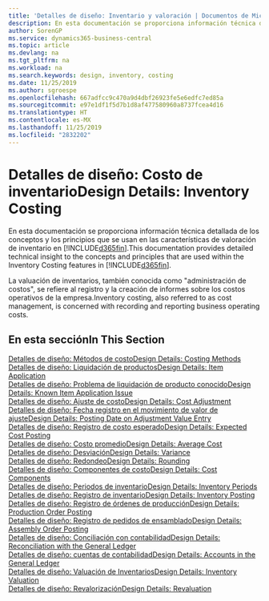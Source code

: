 ```yaml
---
title: 'Detalles de diseño: Inventario y valoración | Documentos de Microsoft'
description: En esta documentación se proporciona información técnica detallada de los conceptos y los principios que se usan en las características de valoración de inventario en Business Central.
author: SorenGP
ms.service: dynamics365-business-central
ms.topic: article
ms.devlang: na
ms.tgt_pltfrm: na
ms.workload: na
ms.search.keywords: design, inventory, costing
ms.date: 11/25/2019
ms.author: sgroespe
ms.openlocfilehash: 667adfcc9c470a9d4dbf26923fe5e6edfc7ed85a
ms.sourcegitcommit: e97e1df1f5d7b1d8af477580960a8737fcea4d16
ms.translationtype: HT
ms.contentlocale: es-MX
ms.lasthandoff: 11/25/2019
ms.locfileid: "2832202"
---
```

# <a name="design-details-inventory-costing"></a><span data-ttu-id="9a90c-103">Detalles de diseño: Costo de inventario</span><span class="sxs-lookup"><span data-stu-id="9a90c-103">Design Details: Inventory Costing</span></span>
<span data-ttu-id="9a90c-104">En esta documentación se proporciona información técnica detallada de los conceptos y los principios que se usan en las características de valoración de inventario en [!INCLUDE[d365fin](includes/d365fin_md.md)].</span><span class="sxs-lookup"><span data-stu-id="9a90c-104">This documentation provides detailed technical insight to the concepts and principles that are used within the Inventory Costing features in [!INCLUDE[d365fin](includes/d365fin_md.md)].</span></span>  

<span data-ttu-id="9a90c-105">La valuación de inventarios, también conocida como "administración de costos", se refiere al registro y la creación de informes sobre los costos operativos de la empresa.</span><span class="sxs-lookup"><span data-stu-id="9a90c-105">Inventory costing, also referred to as cost management, is concerned with recording and reporting business operating costs.</span></span>  

## <a name="in-this-section"></a><span data-ttu-id="9a90c-106">En esta sección</span><span class="sxs-lookup"><span data-stu-id="9a90c-106">In This Section</span></span>  
[<span data-ttu-id="9a90c-107">Detalles de diseño: Métodos de costo</span><span class="sxs-lookup"><span data-stu-id="9a90c-107">Design Details: Costing Methods</span></span>](design-details-costing-methods.md)  
[<span data-ttu-id="9a90c-108">Detalles de diseño: Liquidación de productos</span><span class="sxs-lookup"><span data-stu-id="9a90c-108">Design Details: Item Application</span></span>](design-details-item-application.md)  
[<span data-ttu-id="9a90c-109">Detalles de diseño: Problema de liquidación de producto conocido</span><span class="sxs-lookup"><span data-stu-id="9a90c-109">Design Details: Known Item Application Issue</span></span>](design-details-inventory-zero-level-open-item-ledger-entries.md)  
[<span data-ttu-id="9a90c-110">Detalles de diseño: Ajuste de costo</span><span class="sxs-lookup"><span data-stu-id="9a90c-110">Design Details: Cost Adjustment</span></span>](design-details-cost-adjustment.md)  
[<span data-ttu-id="9a90c-111">Detalles de diseño: Fecha registro en el movimiento de valor de ajuste</span><span class="sxs-lookup"><span data-stu-id="9a90c-111">Design Details: Posting Date on Adjustment Value Entry</span></span>](design-details-inventory-adjustment-value-entry-posting-date.md)  
[<span data-ttu-id="9a90c-112">Detalles de diseño: Registro de costo esperado</span><span class="sxs-lookup"><span data-stu-id="9a90c-112">Design Details: Expected Cost Posting</span></span>](design-details-expected-cost-posting.md)  
[<span data-ttu-id="9a90c-113">Detalles de diseño: Costo promedio</span><span class="sxs-lookup"><span data-stu-id="9a90c-113">Design Details: Average Cost</span></span>](design-details-average-cost.md)  
[<span data-ttu-id="9a90c-114">Detalles de diseño: Desviación</span><span class="sxs-lookup"><span data-stu-id="9a90c-114">Design Details: Variance</span></span>](design-details-variance.md)  
[<span data-ttu-id="9a90c-115">Detalles de diseño: Redondeo</span><span class="sxs-lookup"><span data-stu-id="9a90c-115">Design Details: Rounding</span></span>](design-details-rounding.md)  
[<span data-ttu-id="9a90c-116">Detalles de diseño: Componentes de costo</span><span class="sxs-lookup"><span data-stu-id="9a90c-116">Design Details: Cost Components</span></span>](design-details-cost-components.md)  
[<span data-ttu-id="9a90c-117">Detalles de diseño: Periodos de inventario</span><span class="sxs-lookup"><span data-stu-id="9a90c-117">Design Details: Inventory Periods</span></span>](design-details-inventory-periods.md)  
[<span data-ttu-id="9a90c-118">Detalles de diseño: Registro de inventario</span><span class="sxs-lookup"><span data-stu-id="9a90c-118">Design Details: Inventory Posting</span></span>](design-details-inventory-posting.md)  
[<span data-ttu-id="9a90c-119">Detalles de diseño: Registro de órdenes de producción</span><span class="sxs-lookup"><span data-stu-id="9a90c-119">Design Details: Production Order Posting</span></span>](design-details-production-order-posting.md)  
[<span data-ttu-id="9a90c-120">Detalles de diseño: Registro de pedidos de ensamblado</span><span class="sxs-lookup"><span data-stu-id="9a90c-120">Design Details: Assembly Order Posting</span></span>](design-details-assembly-order-posting.md)  
[<span data-ttu-id="9a90c-121">Detalles de diseño: Conciliación con contabilidad</span><span class="sxs-lookup"><span data-stu-id="9a90c-121">Design Details: Reconciliation with the General Ledger</span></span>](design-details-reconciliation-with-the-general-ledger.md)  
[<span data-ttu-id="9a90c-122">Detalles de diseño: cuentas de contabilidad</span><span class="sxs-lookup"><span data-stu-id="9a90c-122">Design Details: Accounts in the General Ledger</span></span>](design-details-accounts-in-the-general-ledger.md)  
[<span data-ttu-id="9a90c-123">Detalles de diseño: Valuación de Inventarios</span><span class="sxs-lookup"><span data-stu-id="9a90c-123">Design Details: Inventory Valuation</span></span>](design-details-inventory-valuation.md)  
[<span data-ttu-id="9a90c-124">Detalles de diseño: Revalorización</span><span class="sxs-lookup"><span data-stu-id="9a90c-124">Design Details: Revaluation</span></span>](design-details-revaluation.md)
